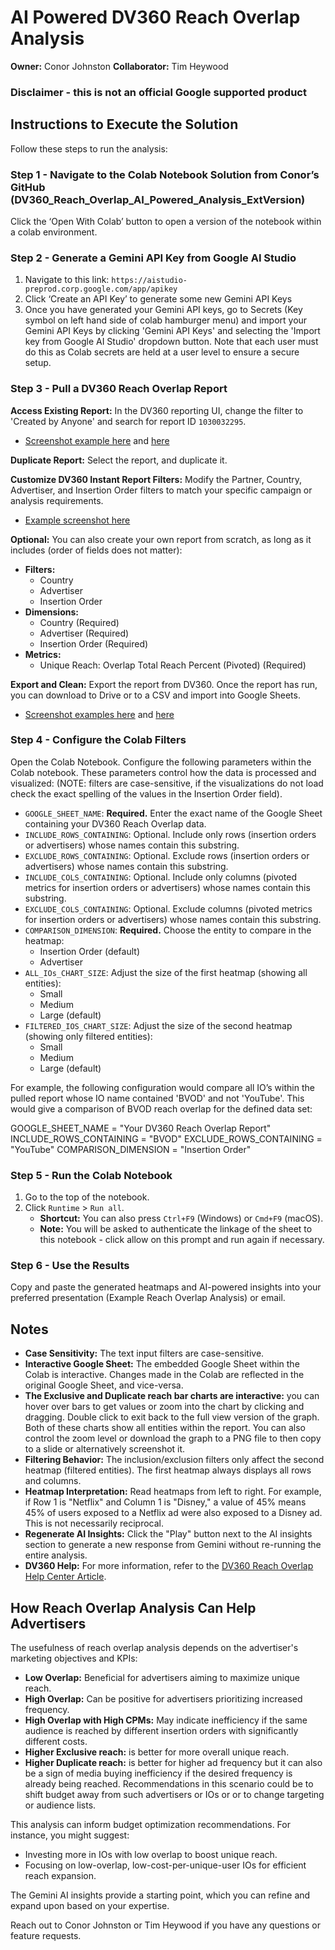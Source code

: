 # AI Powered DV360 Reach Overlap Analysis

**Owner:** Conor Johnston
**Collaborator:** Tim Heywood

### Disclaimer - this is not an official Google supported product

## Instructions to Execute the Solution

Follow these steps to run the analysis:

### Step 1 - Navigate to the Colab Notebook Solution from Conor’s GitHub (DV360_Reach_Overlap_AI_Powered_Analysis_ExtVersion)

Click the ‘Open With Colab’ button to open a version of the notebook within a colab environment.

### Step 2 - Generate a Gemini API Key from Google AI Studio

1.  Navigate to this link: `https://aistudio-preprod.corp.google.com/app/apikey`
2.  Click ‘Create an API Key’ to generate some new Gemini API Keys
3.  Once you have generated your Gemini API keys, go to Secrets (Key symbol on left hand side of colab hamburger menu) and import your Gemini API Keys by clicking 'Gemini API Keys' and selecting the 'Import key from Google AI Studio' dropdown button. Note that each user must do this as Colab secrets are held at a user level to ensure a secure setup.

### Step 3 - Pull a DV360 Reach Overlap Report

**Access Existing Report:**
In the DV360 reporting UI, change the filter to 'Created by Anyone' and search for report ID `1030032295`.
* [Screenshot example here](example_screenshot_1_link) and [here](example_screenshot_2_link)

**Duplicate Report:**
Select the report, and duplicate it.

**Customize DV360 Instant Report Filters:**
Modify the Partner, Country, Advertiser, and Insertion Order filters to match your specific campaign or analysis requirements.
* [Example screenshot here](example_screenshot_3_link)

**Optional:** You can also create your own report from scratch, as long as it includes (order of fields does not matter):

* **Filters:**
    * Country
    * Advertiser
    * Insertion Order
* **Dimensions:**
    * Country (Required)
    * Advertiser (Required)
    * Insertion Order (Required)
* **Metrics:**
    * Unique Reach: Overlap Total Reach Percent (Pivoted) (Required)

**Export and Clean:**
Export the report from DV360.
Once the report has run, you can download to Drive or to a CSV and import into Google Sheets.
* [Screenshot examples here](example_screenshot_4_link) and [here](example_screenshot_5_link)

### Step 4 - Configure the Colab Filters

Open the Colab Notebook.
Configure the following parameters within the Colab notebook. These parameters control how the data is processed and visualized: (NOTE: filters are case-sensitive, if the visualizations do not load check the exact spelling of the values in the Insertion Order field).

* `GOOGLE_SHEET_NAME`: **Required.** Enter the exact name of the Google Sheet containing your DV360 Reach Overlap data.
* `INCLUDE_ROWS_CONTAINING`: Optional. Include only rows (insertion orders or advertisers) whose names contain this substring.
* `EXCLUDE_ROWS_CONTAINING`: Optional. Exclude rows (insertion orders or advertisers) whose names contain this substring.
* `INCLUDE_COLS_CONTAINING`: Optional. Include only columns (pivoted metrics for insertion orders or advertisers) whose names contain this substring.
* `EXCLUDE_COLS_CONTAINING`: Optional. Exclude columns (pivoted metrics for insertion orders or advertisers) whose names contain this substring.
* `COMPARISON_DIMENSION`: **Required.** Choose the entity to compare in the heatmap:
    * Insertion Order (default)
    * Advertiser
* `ALL_IOs_CHART_SIZE`: Adjust the size of the first heatmap (showing all entities):
    * Small
    * Medium
    * Large (default)
* `FILTERED_IOS_CHART_SIZE`: Adjust the size of the second heatmap (showing only filtered entities):
    * Small
    * Medium
    * Large (default)

For example, the following configuration would compare all IO’s within the pulled report whose IO name contained 'BVOD' and not 'YouTube'. This would give a comparison of BVOD reach overlap for the defined data set:

GOOGLE_SHEET_NAME = "Your DV360 Reach Overlap Report"
INCLUDE_ROWS_CONTAINING = "BVOD"
EXCLUDE_ROWS_CONTAINING = "YouTube"
COMPARISON_DIMENSION = "Insertion Order"

### Step 5 - Run the Colab Notebook

1.  Go to the top of the notebook.
2.  Click `Runtime` > `Run all`.
    * **Shortcut:** You can also press `Ctrl+F9` (Windows) or `Cmd+F9` (macOS).
    * **Note:** You will be asked to authenticate the linkage of the sheet to this notebook - click allow on this prompt and run again if necessary.

### Step 6 - Use the Results

Copy and paste the generated heatmaps and AI-powered insights into your preferred presentation (Example Reach Overlap Analysis) or email.

## Notes

* **Case Sensitivity:** The text input filters are case-sensitive.
* **Interactive Google Sheet:** The embedded Google Sheet within the Colab is interactive. Changes made in the Colab are reflected in the original Google Sheet, and vice-versa.
* **The Exclusive and Duplicate reach bar charts are interactive:** you can hover over bars to get values or zoom into the chart by clicking and dragging. Double click to exit back to the full view version of the graph. Both of these charts show all entities within the report. You can also control the zoom level or download the graph to a PNG file to then copy to a slide or alternatively screenshot it.
* **Filtering Behavior:** The inclusion/exclusion filters only affect the second heatmap (filtered entities). The first heatmap always displays all rows and columns.
* **Heatmap Interpretation:** Read heatmaps from left to right. For example, if Row 1 is "Netflix" and Column 1 is "Disney," a value of 45% means 45% of users exposed to a Netflix ad were also exposed to a Disney ad. This is not necessarily reciprocal.
* **Regenerate AI Insights:** Click the "Play" button next to the AI insights section to generate a new response from Gemini without re-running the entire analysis.
* **DV360 Help:** For more information, refer to the [DV360 Reach Overlap Help Center Article](link_to_DV360_help_article).

## How Reach Overlap Analysis Can Help Advertisers

The usefulness of reach overlap analysis depends on the advertiser's marketing objectives and KPIs:

* **Low Overlap:** Beneficial for advertisers aiming to maximize unique reach.
* **High Overlap:** Can be positive for advertisers prioritizing increased frequency.
* **High Overlap with High CPMs:** May indicate inefficiency if the same audience is reached by different insertion orders with significantly different costs.
* **Higher Exclusive reach:** is better for more overall unique reach.
* **Higher Duplicate reach:** is better for higher ad frequency but it can also be a sign of media buying inefficiency if the desired frequency is already being reached. Recommendations in this scenario could be to shift budget away from such advertisers or IOs or or to change targeting or audience lists.

This analysis can inform budget optimization recommendations. For instance, you might suggest:

* Investing more in IOs with low overlap to boost unique reach.
* Focusing on low-overlap, low-cost-per-unique-user IOs for efficient reach expansion.

The Gemini AI insights provide a starting point, which you can refine and expand upon based on your expertise.

Reach out to Conor Johnston or Tim Heywood if you have any questions or feature requests.
